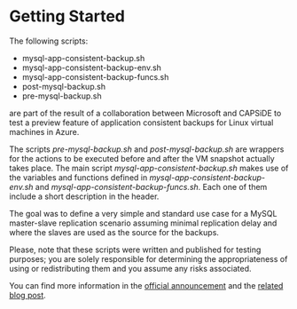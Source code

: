 # Getting Started

The following scripts:

 * mysql-app-consistent-backup.sh
 * mysql-app-consistent-backup-env.sh
 * mysql-app-consistent-backup-funcs.sh
 * post-mysql-backup.sh
 * pre-mysql-backup.sh

are part of the result of a collaboration between Microsoft and CAPSiDE to test a preview feature of application consistent backups for Linux virtual machines in Azure.

The scripts _pre-mysql-backup.sh_ and _post-mysql-backup.sh_ are wrappers for the actions to be executed before and after the VM snapshot actually takes place. The main script _mysql-app-consistent-backup.sh_ makes use of the variables and functions defined in _mysql-app-consistent-backup-env.sh_ and _mysql-app-consistent-backup-funcs.sh_. Each one of them include a short description in the header.

The goal was to define a very simple and standard use case for a MySQL master-slave replication scenario assuming minimal replication delay and where the slaves are used as the source for the backups.

Please, note that these scripts were written and published for testing purposes; you are solely responsible for determining the appropriateness of using or redistributing them and you assume any risks associated.

You can find more information in the [official announcement](https://azure.microsoft.com/en-us/blog/announcing-application-consistent-backup-for-linux-vms-using-azure-backup/) and the [related blog post](https://capside.com/labs/application-consistent-backup-azure-linux-vms/).
